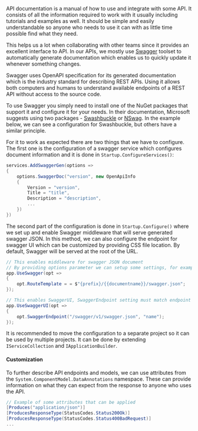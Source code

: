 API documentation is a manual of how to use and integrate with some API. It consists of all the information required to work with it usually including tutorials and examples as well. It should be simple and easily understandable so anyone who needs to use it can with as little time possible find what they need. 

This helps us a lot when collaborating with other teams since it provides an excellent interface to API. In our APIs, we mostly use [Swagger](https://swagger.io/) toolset to automatically generate documentation which enables us to quickly update it whenever something changes.

Swagger uses OpenAPI specification for its generated documentation which is the industry standard for describing REST APIs. Using it allows both computers and humans to understand available endpoints of a REST API without access to the source code. 

To use Swagger you simply need to install one of the NuGet packages that support it and configure it for your needs. In their documentation, Microsoft suggests using two packages - [Swashbuckle](https://github.com/domaindrivendev/Swashbuckle.AspNetCore) or [NSwag](https://github.com/RicoSuter/NSwag). In the example below, we can see a configuration for Swashbuckle, but others have a similar principle.

For it to work as expected there are two things that we have to configure. The first one is the configuration of a swagger service which configures document information and it is done in `Startup.ConfigureServices()`: 

```c#
services.AddSwaggerGen(options => 
{
	options.SwaggerDoc("version", new OpenApiInfo
    {
	   	Version = "version",
        Title = "title",
        Description = "description",
        ...
    })   
})
```

The second part of the configuration is done in `Startup.Configure()` where we set up and enable Swagger middleware that will serve generated swagger JSON. In this method, we can also configure the endpoint for swagger UI which can be customized by providing CSS file location. By default, Swagger will be served at the root of the URL.

```c#
// This enables middleware for swagger JSON document
// By providing options parameter we can setup some settings, for example URL prefix
app.UseSwagger(opt => 
{
    opt.RouteTemplate = = $"{prefix}/{{documentname}}/swagger.json";
});

// This enables SwaggerUI, SwaggerEndpoint setting must match endpoint URL for swagger setup above
app.UseSwaggerUI(opt => 
{
    opt.SwaggerEndpoint("/swagger/v1/swagger.json", "name");
});
```

It is recommended to move the configuration to a separate project so it can be used by multiple projects. It can be done by extending `IServiceCollection` and `IApplicationBuilder`.

#### Customization

To further describe API endpoints and models, we can use attributes from the `System.ComponentModel.DataAnnotations` namespace. These can provide information on what they can expect from the response to anyone who uses the API.

```c#
// Example of some attributes that can be applied
[Produces("application/json")]
[ProducesResponseType(StatusCodes.Status200Ok)]
[ProducesResponseType(StatusCodes.Status400BadRequest)]
...
```
